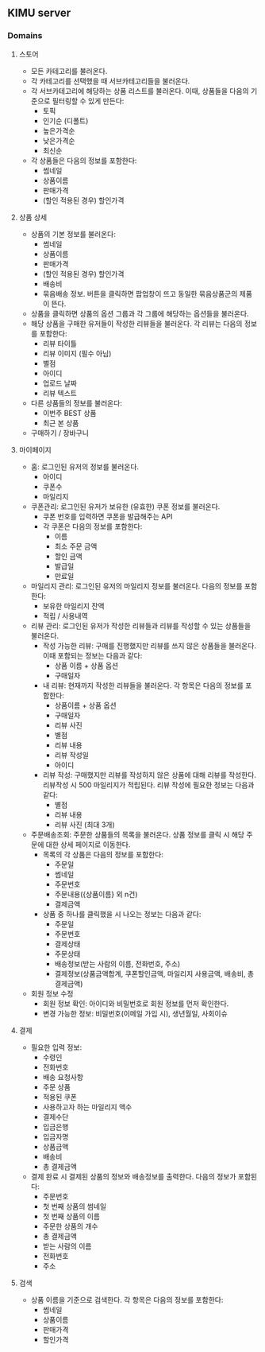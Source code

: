 ## KIMU server

### Domains

1. 스토어
   -  모든 카테고리를 불러온다.
   -  각 카테고리를 선택했을 때 서브카테고리들을 불러온다.
   -  각 서브카테고리에 해당하는 상품 리스트를 불러온다. 이때, 상품들을 다음의 기준으로 필터링할 수 있게 만든다:
      - 토픽
      -  인기순 (디폴트)
      -  높은가격순
      -  낮은가격순
      -  최신순
   -  각 상품들은 다음의 정보를 포함한다:
      -  썸네일
      -  상품이름
      -  판매가격
      -  (할인 적용된 경우) 할인가격

2. 상품 상세
   - 상품의 기본 정보를 불러온다:
      -  썸네일
      -  상품이름
      -  판매가격
      -  (할인 적용된 경우) 할인가격
      -  배송비
      -  묶음배송 정보. 버튼을 클릭하면 팝업창이 뜨고 동일한 묶음상품군의 제품이 뜬다. 
   - 상품을 클릭하면 상품의 옵션 그룹과 각 그룹에 해당하는 옵션들을 불러온다.
   - 해당 상품을 구매한 유저들이 작성한 리뷰들을 불러온다. 각 리뷰는 다음의 정보를 포함한다:
      - 리뷰 타이틀
      - 리뷰 이미지 (필수 아님)
      - 별점
      - 아이디
      - 업로드 날짜
      - 리뷰 텍스트
   - 다른 상품들의 정보를 불러온다:
      - 이번주 BEST 상품
      - 최근 본 상품
   - 구매하기 / 장바구니


3. 마이페이지
   - 홈: 로그인된 유저의 정보를 불러온다.
      - 아이디
      - 쿠폰수
      - 마일리지
   - 쿠폰관리: 로그인된 유저가 보유한 (유효한) 쿠폰 정보를 불러온다.
      - 쿠폰 번호를 입력하면 쿠폰을 발급해주는 API
      - 각 쿠폰은 다음의 정보를 포함한다:
         - 이름
         - 최소 주문 금액
         - 할인 금액
         - 발급일
         - 만료일
   - 마일리지 관리: 로그인된 유저의 마일리지 정보를 불러온다. 다음의 정보를 포함한다:
      - 보유한 마일리지 잔액
      - 적립 / 사용내역
   - 리뷰 관리: 로그인된 유저가 작성한 리뷰들과 리뷰를 작성할 수 있는 상품들을 불러온다.
      - 작성 가능한 리뷰: 구매를 진행했지만 리뷰를 쓰지 않은 상품들을 불러온다. 이때 포함되는 정보는 다음과 같다:
        - 상품 이름 + 상품 옵션
        - 구매일자
      - 내 리뷰: 현재까지 작성한 리뷰들을 불러온다. 각 항목은 다음의 정보를 포함한다:
         - 상품이름 + 상품 옵션
         - 구매일자
         - 리뷰 사진
         - 별점
         - 리뷰 내용
         - 리뷰 작성일
         - 아이디
      - 리뷰 작성: 구매했지만 리뷰를 작성하지 않은 상품에 대해 리뷰를 작성한다. 리뷰작성 시 500 마일리지가 적립된다. 리뷰 작성에 필요한 정보는 다음과 같다:
         - 별점
         - 리뷰 내용
         - 리뷰 사진 (최대 3개)
   - 주문배송조회: 주문한 상품들의 목록을 불러온다. 상품 정보를 클릭 시 해당 주문에 대한 상세 페이지로 이동한다. 
      - 목록의 각 상품은 다음의 정보를 포함한다:
        - 주문일
        - 썸네일
        - 주문번호
        - 주문내용({상품이름} 외 n건)
        - 결제금액
      - 상품 중 하나를 클릭했을 시 나오는 정보는 다음과 같다:
        - 주문일
        - 주문번호
        - 결제상태
        - 주문상태
        - 배송정보(받는 사람의 이름, 전화번호, 주소)
        - 결제정보(상품금액합계, 쿠폰할인금액, 마일리지 사용금액, 배송비, 총 결제금액)
   - 회원 정보 수정
     - 회원 정보 확인: 아이디와 비밀번호로 회원 정보를 먼저 확인한다.
     - 변경 가능한 정보: 비밀번호(이메일 가입 시), 생년월일, 사회이슈


4. 결제
   - 필요한 입력 정보:
     - 수령인
     - 전화번호
     - 배송 요청사항 
     - 주문 상품 
     - 적용된 쿠폰
     - 사용하고자 하는 마일리지 액수
     - 결제수단
     - 입금은행
     - 입금자명
     - 상품금액 
     - 배송비 
     - 총 결제금액
   - 결제 완료 시 결제된 상품의 정보와 배송정보를 출력한다. 다음의 정보가 포함된다:
      - 주문번호
      - 첫 번째 상품의 썸네일
      - 첫 번째 상품의 이름
      - 주문한 상품의 개수
      - 총 결제금액
      - 받는 사람의 이름
      - 전화번호
      - 주소

5. 검색
   - 상품 이름을 기준으로 검색한다. 각 항목은 다음의 정보를 포함한다:
     - 썸네일
     - 상품이름
     - 판매가격
     - 할인가격